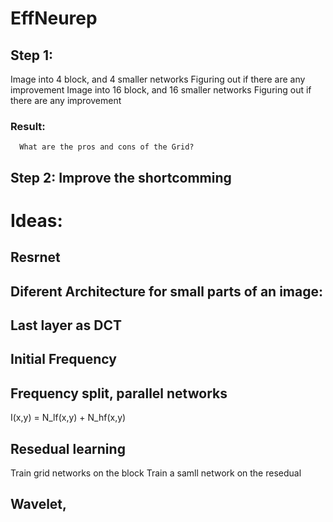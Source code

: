 # EffNeurep


## Step 1:

Image into 4 block, and 4 smaller networks
Figuring out if there are any improvement
Image into 16 block, and 16 smaller networks
Figuring out if there are any improvement

### Result:
      What are the pros and cons of the Grid?
      
## Step 2: Improve the shortcomming


# Ideas:
## Resrnet
## Diferent Architecture for small parts of an image:
## Last layer as DCT 

## Initial Frequency

## Frequency split, parallel networks
I(x,y) = N_lf(x,y) + N_hf(x,y)

## Resedual learning
Train grid networks on the block
Train a samll network on the resedual 


## Wavelet, 


